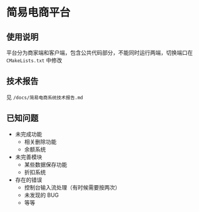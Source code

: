 # 简易电商平台

## 使用说明

平台分为商家端和客户端，包含公共代码部分，不能同时运行两端，切换端口在 `CMakeLists.txt` 中修改

## 技术报告

见 `/docs/简易电商系统技术报告.md`

## 已知问题

- 未完成功能
    - 相关删除功能
    - 余额系统
- 未完善模块
    - 某些数据保存功能
    - 折扣系统
- 存在的错误
    - 控制台输入流处理（有时候需要按两次）
    - 未发现的 BUG
    - 等等
